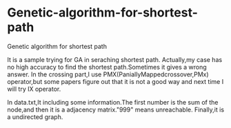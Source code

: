 # Genetic-algorithm-for-shortest-path
Genetic algorithm for shortest path

It is a sample trying for GA in seraching shortest path.
Actually,my case has no high accuracy to find the shortest path.Sometimes it gives a wrong answer.
In the crossing part,I use PMX(PaniallyMappedcrossover,PMx) operator,but some papers figure out that it is not a good way and 
next time I will try IX operator.
 
In data.txt,It including some information.The first number is the sum of the node,and then it is a adjacency matrix."999" means
unreachable.
Finally,it is a undirected graph.




